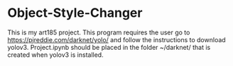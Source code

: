# Object-Style-Changer

This is my art185 project. This program requires the user go to https://pjreddie.com/darknet/yolo/ and follow the instructions to download yolov3. Project.ipynb should be placed in the folder ~/darknet/ that is created when yolov3 is installed.
